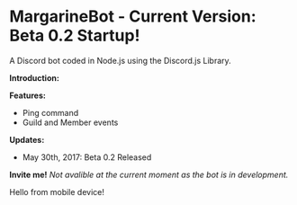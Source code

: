 # MargarineBot - Current Version: Beta 0.2 Startup!

A Discord bot coded in Node.js using the Discord.js Library.

<b>Introduction:</b>

<b>Features:</b>
- Ping command
- Guild and Member events

<b>Updates:</b>
- May 30th, 2017: Beta 0.2 Released

<b>Invite me!</b>
<i>Not avalible at the current moment as the bot is in development.</i>

Hello from mobile device! 
